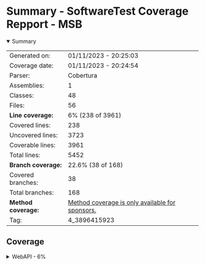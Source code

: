 # Summary - SoftwareTest Coverage Repport - MSB
<details open><summary>Summary</summary>

|||
|:---|:---|
| Generated on: | 01/11/2023 - 20:25:03 |
| Coverage date: | 01/11/2023 - 20:24:54 |
| Parser: | Cobertura |
| Assemblies: | 1 |
| Classes: | 48 |
| Files: | 56 |
| **Line coverage:** | 6% (238 of 3961) |
| Covered lines: | 238 |
| Uncovered lines: | 3723 |
| Coverable lines: | 3961 |
| Total lines: | 5452 |
| **Branch coverage:** | 22.6% (38 of 168) |
| Covered branches: | 38 |
| Total branches: | 168 |
| **Method coverage:** | [Method coverage is only available for sponsors.](https://reportgenerator.io/pro) |
| Tag: | 4_3896415923 |

</details>

## Coverage
<details><summary>WebAPI - 6%</summary>

|**Name**|**Line**|**Branch**|
|:---|---:|---:|
|**WebAPI**|**6%**|**22.6%**|
|DataContext|100%||
|Program|0%|0%|
|WebAPI.Controllers.AccountController|39.7%|29.4%|
|WebAPI.Controllers.DishController|88.8%|83.3%|
|WebAPI.Controllers.ExerciseController|56%|50%|
|WebAPI.Controllers.MealController|0%|0%|
|WebAPI.Controllers.WorkoutController|0%|0%|
|WebAPI.Dto.Account.AccountChangeEmailDto|0%||
|WebAPI.Dto.Account.AccountChangePasswordDto|0%||
|WebAPI.Dto.Account.AccountDeleteDto|0%||
|WebAPI.Dto.Account.AccountDto|60%||
|WebAPI.Dto.Account.AccountGetDto|0%||
|WebAPI.Dto.Account.AccountGetLoginDto|100%||
|WebAPI.Dto.Account.AccountLoginDto|100%||
|WebAPI.Dto.Calender.CalenderGetDto|100%||
|WebAPI.Dto.Calender.MealPlan|100%||
|WebAPI.Dto.Calender.WorkoutPlan|100%||
|WebAPI.Dto.Dish.DishNoIdDto|100%||
|WebAPI.Dto.Dish.DishNoMealsDto|100%||
|WebAPI.Dto.Exercise.ExerciseCreateNoIdDto|100%||
|WebAPI.Dto.Exercise.ExerciseNoIdNoWorkoutsDto|100%||
|WebAPI.Dto.Exercise.ExerciseNoWorkoutsDto|100%||
|WebAPI.Dto.Meal.MealCreateNoIdDto|0%||
|WebAPI.Dto.Meal.MealCreateWithDishesIdsDto|0%||
|WebAPI.Dto.Meal.MealWithDishesFullDto|0%||
|WebAPI.Dto.Workout.WorkoutCreateNoIdDto|0%||
|WebAPI.Dto.Workout.WorkoutCreateWithExercisesIdsDto|0%||
|WebAPI.Dto.Workout.WorkoutWithExerciseFullDto|0%||
|WebAPI.Dto.Workout.WorkoutWithIdsWithExercisesIdsDto|0%||
|WebAPI.Migrations.AccountChange|0%||
|WebAPI.Migrations.AccountKeyOnWorkout|0%||
|WebAPI.Migrations.AccrountKeysToMealAndWorkout|0%||
|WebAPI.Migrations.AccUpdate|0%||
|WebAPI.Migrations.DataContextModelSnapshot|0%||
|WebAPI.Migrations.DishAndMealModelUpdate|0%||
|WebAPI.Migrations.InitialCreate69|0%||
|WebAPI.Migrations.MoreKeysUpdate|0%||
|WebAPI.Migrations.mssql_migration_610|0%||
|WebAPI.Models.Account|66.6%||
|WebAPI.Models.Calender|66.6%||
|WebAPI.Models.Dish|100%||
|WebAPI.Models.Exercise|100%||
|WebAPI.Models.Meal|80%||
|WebAPI.Models.MealOnDay|0%||
|WebAPI.Models.Milestone|0%||
|WebAPI.Models.Workout|88.8%||
|WebAPI.Models.WorkoutOnDay|0%||
|WebAPI.Services.AccountServices|100%||

</details>
